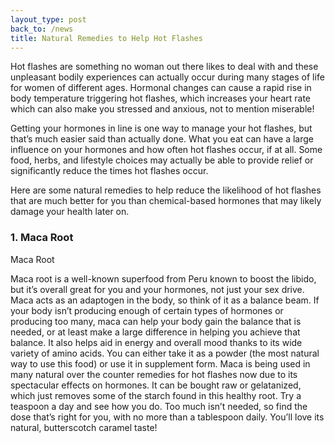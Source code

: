 ```yaml
---
layout_type: post
back_to: /news
title: Natural Remedies to Help Hot Flashes
---
```

Hot flashes are something no woman out there likes to deal with and these unpleasant bodily experiences can actually occur during many stages of life for women of different ages. Hormonal changes can cause a rapid rise in body temperature triggering hot flashes, which increases your heart rate which can also make you stressed and anxious, not to mention miserable!

Getting your hormones in line is one way to manage your hot flashes, but that’s much easier said than actually done. What you eat can have a large influence on your hormones and how often hot flashes occur, if at all. Some  food, herbs, and lifestyle choices may actually be able to provide relief or significantly reduce the times hot flashes occur.

Here are some natural remedies to help reduce the likelihood of hot flashes that are much better for you than chemical-based hormones that may likely damage your health later on.

### 1. Maca Root

Maca Root

Maca root is a well-known superfood from Peru known to boost the libido, but it’s overall great for you and your hormones, not just your sex drive.  Maca acts as an adaptogen in the body, so think of it as a balance beam.  If your body isn’t producing enough of certain types of hormones or producing too many, maca can help your body gain the balance that is needed, or at least make a large difference in helping you achieve that balance. It also helps aid in energy and overall mood thanks to its wide variety of amino acids. You can either take it as a powder (the most natural way to use this food) or use it in supplement form. Maca is being used in many natural over the counter remedies for hot flashes now due to its spectacular effects on hormones. It can be bought raw or gelatanized, which just removes some of the starch found in this healthy root. Try a teaspoon a day and see how you do. Too much isn’t needed, so find the dose that’s right for you, with no more than a tablespoon daily. You’ll love its natural, butterscotch caramel taste!
